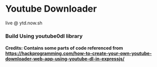 # Youtube Downloader 

live @ ytd.now.sh

### Build Using youtube0dl library

#### Credits: Contains some parts of code referenced from  https://hackprogramming.com/how-to-create-your-own-youtube-downloader-web-app-using-youtube-dl-in-expressjs/
